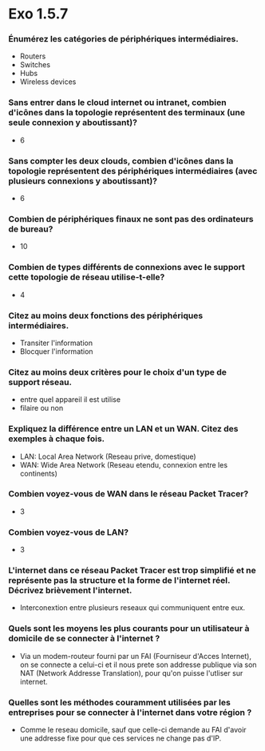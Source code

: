 # Exo 1.5.7

### Énumérez les catégories de périphériques intermédiaires.

- Routers
- Switches
- Hubs
- Wireless devices

### Sans entrer dans le cloud internet ou intranet, combien d'icônes dans la topologie représentent des terminaux (une seule connexion y aboutissant)?

- 6

### Sans compter les deux clouds, combien d'icônes dans la topologie représentent des périphériques intermédiaires (avec plusieurs connexions y aboutissant)?

- 6

### Combien de périphériques finaux ne sont pas des ordinateurs de bureau?

- 10

### Combien de types différents de connexions avec le support cette topologie de réseau utilise-t-elle?

- 4

### Citez au moins deux fonctions des périphériques intermédiaires.

- Transiter l'information
- Blocquer l'information

### Citez au moins deux critères pour le choix d'un type de support réseau.

- entre quel appareil il est utilise
- filaire ou non

### Expliquez la différence entre un LAN et un WAN. Citez des exemples à chaque fois.

- LAN: Local Area Network (Reseau prive, domestique)
- WAN: Wide Area Network (Reseau etendu, connexion entre les continents)

### Combien voyez-vous de WAN dans le réseau Packet Tracer?

- 3

### Combien voyez-vous de LAN?

- 3

### L'internet dans ce réseau Packet Tracer est trop simplifié et ne représente pas la structure et la forme de l'internet réel. Décrivez brièvement l'internet.

- Interconextion entre plusieurs reseaux qui communiquent entre eux.

### Quels sont les moyens les plus courants pour un utilisateur à domicile de se connecter à l'internet ?

- Via un modem-routeur fourni par un FAI (Fourniseur d'Acces Internet), on se connecte a celui-ci et il nous prete son addresse publique via son NAT (Network Addresse Translation), pour qu'on puisse l'utliser sur internet.

### Quelles sont les méthodes couramment utilisées par les entreprises pour se connecter à l'internet dans votre région ?

- Comme le reseau domicile, sauf que celle-ci demande au FAI d'avoir une addresse fixe pour que ces services ne change pas d'IP.